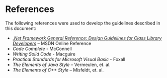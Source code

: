 # References

The following references were used to develop the guidelines described in this document:

- [*.Net Framework General Reference: Design Guidelines for Class Library Developers*](https://msdn.microsoft.com/en-us/library/vstudio/ms229042%28v=vs.110%29.aspx) – MSDN Online Reference
- *Code Complete* - McConnell
- *Writing Solid Code* - Macguire
- *Practical Standards for Microsoft Visual Basic* - Foxall
- *The Elements of Java Style* – Vermeulen, et. al.
- *The Elements of C++ Style* – Misfeldt, et. al.
